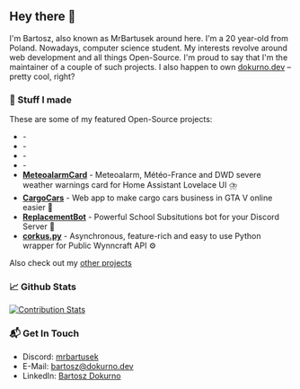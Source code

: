 ## Hey there 👋

I'm Bartosz, also known as MrBartusek around here. I'm a 20 year-old
from Poland. Nowadays, computer science student. My interests revolve around
web development and all things Open-Source. I'm proud to say that I'm the maintainer
of a couple of such projects. I also happen to own [dokurno.dev](https://dokurno.dev/) – pretty cool, right?

### 🚀 Stuff I made

These are some of my featured Open-Source projects:

- **[]()** - 
- **[]()** - 
- **[]()** - 
- **[]()** - 
- **[MeteoalarmCard](https:&#x2F;&#x2F;github.com&#x2F;MrBartusek&#x2F;MeteoalarmCard)** - Meteoalarm, Météo-France and DWD severe weather warnings card for Home Assistant Lovelace UI ⛈️
- **[CargoCars](https:&#x2F;&#x2F;github.com&#x2F;MrBartusek&#x2F;CargoCars)** - Web app to make cargo cars business in GTA V online easier 🚗
- **[ReplacementBot](https:&#x2F;&#x2F;github.com&#x2F;ReplacementBot&#x2F;ReplacementBot)** - Powerful School Subsitutions bot for your Discord Server 📅
- **[corkus.py](https:&#x2F;&#x2F;github.com&#x2F;MrBartusek&#x2F;corkus.py)** - Asynchronous, feature-rich and easy to use Python wrapper for Public Wynncraft API ⚙️

Also check out my [other projects](https://github.com/MrBartusek?tab=repositories&q=&type=source&language=&sort=stargazers)

### 📈 Github Stats

[![Contribution Stats](https://github-contribution-stats.vercel.app/api/?username=MrBartusek)](https://github.com/LordDashMe/github-contribution-stats/)

### 📬 Get In Touch

- Discord: [mrbartusek](discordapp.com/users/212988300137463809)
- E-Mail: [bartosz@dokurno.dev](mailto:bartosz@dokurno.dev)
- LinkedIn: [Bartosz Dokurno](https://www.linkedin.com/in/bartosz-dokurno/)

